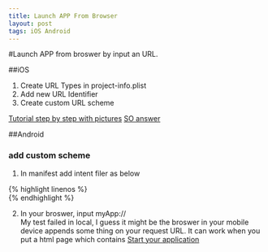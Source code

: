 ```yaml
---
title: Launch APP From Browser
layout: post
tags: iOS Android
---
```


#Launch APP from broswer by input an URL.

##iOS
1. Create URL Types in project-info.plist
2. Add new URL Identifier
3. Create custom URL scheme 

[Tutorial step by step with pictures](http://iosdevelopertips.com/cocoa/launching-your-own-application-via-a-custom-url-scheme.html)
[SO answer](http://stackoverflow.com/questions/25883113/open-ios-app-from-browser)


##Android
### add custom scheme    
1. In manifest add intent filer as below

{% highlight linenos %}
<intent-filter>
    <action android:name="android.intent.action.VIEW" />
    <category android:name="android.intent.category.BROWSABLE" />
    <category android:name="android.intent.category.DEFAULT" />
	<data android:scheme="myApp"/>  
</intent-filter>
{% endhighlight %}

2. In your broswer, input myApp://      
My test failed in local, I guess it might be the broswer in your mobile device appends some thing on your request URL. It can work when you put a html page which contains <a href="myApp://"> Start your application</a> 